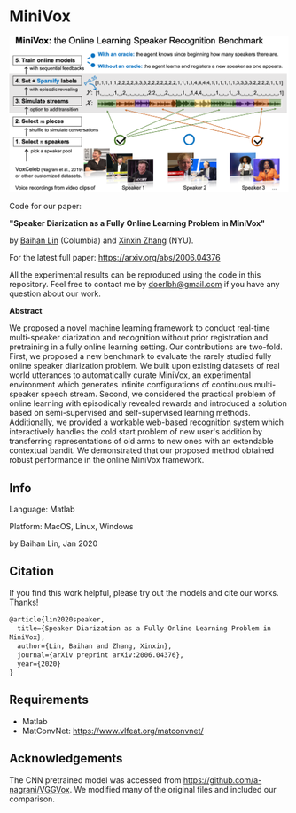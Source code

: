 # MiniVox

![minivox](./img/minivox.png)



Code for our paper: 

**"Speaker Diarization as a Fully Online Learning Problem in MiniVox"** 

by [Baihan Lin](https://www.baihan.nyc/) (Columbia) and [Xinxin Zhang](https://www.estherzhang.com/) (NYU). 



For the latest full paper: https://arxiv.org/abs/2006.04376



All the experimental results can be reproduced using the code in this repository. Feel free to contact me by doerlbh@gmail.com if you have any question about our work.



**Abstract**



We proposed a novel machine learning framework to conduct real-time multi-speaker diarization and recognition without prior registration and pretraining in a fully online learning setting. Our contributions are two-fold. First, we proposed a new benchmark to evaluate the rarely studied fully online speaker diarization problem. We built upon existing datasets of real world utterances to automatically curate MiniVox, an experimental environment which generates infinite configurations of continuous multi-speaker speech stream. Second, we considered the practical problem of online learning with episodically revealed rewards and introduced a solution based on semi-supervised and self-supervised learning methods. Additionally, we provided a workable web-based recognition system which interactively handles the cold start problem of new user's addition by transferring representations of old arms to new ones with an extendable contextual bandit. We demonstrated that our proposed method obtained robust performance in the online MiniVox framework.   






## Info

Language: Matlab


Platform: MacOS, Linux, Windows

by Baihan Lin, Jan 2020




## Citation

If you find this work helpful, please try out the models and cite our works. Thanks!

    @article{lin2020speaker,
      title={Speaker Diarization as a Fully Online Learning Problem in MiniVox},
      author={Lin, Baihan and Zhang, Xinxin},
      journal={arXiv preprint arXiv:2006.04376},
      year={2020}
    }



## Requirements

* Matlab
* MatConvNet: https://www.vlfeat.org/matconvnet/



## Acknowledgements 

The CNN pretrained model was accessed from https://github.com/a-nagrani/VGGVox. We modified many of the original files and included our comparison.

